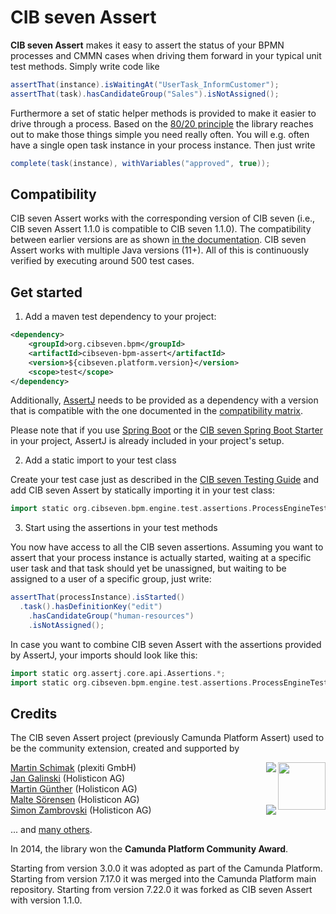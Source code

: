 # CIB seven Assert

**CIB seven Assert** makes it easy to assert the status of your BPMN processes and CMMN cases when driving them forward in your typical unit test methods. Simply write code like

```groovy
assertThat(instance).isWaitingAt("UserTask_InformCustomer");
assertThat(task).hasCandidateGroup("Sales").isNotAssigned();
```

Furthermore a set of static helper methods is provided to make it easier to drive through a process. Based on the [80/20 principle](https://en.wikipedia.org/wiki/Pareto_principle) the library reaches out to make those things simple you need really often. You will e.g. often have a single open task instance in your process instance. Then just write
 
```groovy
complete(task(instance), withVariables("approved", true));
```

## Compatibility

CIB seven Assert works with the corresponding version of CIB seven (i.e., CIB seven Assert 1.1.0 is compatible to CIB seven 1.1.0). The compatibility between earlier versions are as shown [in the documentation](https://docs.cibseven.org/manual/latest/user-guide/testing/#assertions-version-compatibility).
CIB seven Assert works with multiple Java versions (11+). All of this is continuously verified by executing around 500 test cases. 

## Get started

1. Add a maven test dependency to your project:

```xml  
<dependency>
    <groupId>org.cibseven.bpm</groupId>
    <artifactId>cibseven-bpm-assert</artifactId>
    <version>${cibseven.platform.version}</version>
    <scope>test</scope>
</dependency>
```

Additionally, [AssertJ](https://assertj.github.io/doc/) needs to be provided as a dependency with a version that is compatible with the one documented in the [compatibility matrix](https://docs.cibseven.org/manual/latest/user-guide/testing/#assertions-version-compatibility).

Please note that if you use [Spring Boot](https://spring.io/projects/spring-boot) or the [CIB seven Spring Boot Starter](https://docs.cibseven.org/manual/latest/user-guide/spring-boot-integration/) in your project, AssertJ is already included in your project's setup.

2. Add a static import to your test class

Create your test case just as described in the [CIB seven Testing Guide](https://docs.cibseven.org/manual/latest/user-guide/testing/) and add CIB seven Assert by statically importing it in your test class:

```groovy  
import static org.cibseven.bpm.engine.test.assertions.ProcessEngineTests.*;
```

3. Start using the assertions in your test methods

You now have access to all the CIB seven assertions. Assuming you want to assert that your process instance is actually started, waiting at a specific user task and that task should yet be unassigned, but waiting to be assigned to a user of a specific group, just write:

```groovy
assertThat(processInstance).isStarted()
  .task().hasDefinitionKey("edit")
    .hasCandidateGroup("human-resources")
    .isNotAssigned();
```

In case you want to combine CIB seven Assert with the assertions provided by AssertJ, your imports should look like this:
```groovy  
import static org.assertj.core.api.Assertions.*;
import static org.cibseven.bpm.engine.test.assertions.ProcessEngineTests.*;
```

## Credits

The CIB seven Assert project (previously Camunda Platform Assert) used to be the community extension, created and supported by

<img src="http://camunda.github.io/camunda-bpm-assert/resources/images/community-award.png" align="right" width="76">

[Martin Schimak](https://github.com/martinschimak) (plexiti GmbH)<a href="http://plexiti.com">
<img src="https://plexiti.com/images/plexiti-transparent.png" align="right"></img></a><br>
[Jan Galinski](https://github.com/jangalinski) (Holisticon AG)<br>
[Martin Günther](https://github.com/margue) (Holisticon AG)<br>
[Malte Sörensen](https://github.com/malteser) (Holisticon AG)<br>
<a href="http://www.holisticon.de"><img src="https://www.holisticon.de/wp-content/uploads/2020/08/logo2016_black_242.png" align="right" /></a>[Simon Zambrovski](https://github.com/zambrovski) (Holisticon AG)


... and [many others](https://github.com/camunda/camunda-bpm-assert/graphs/contributors).

In 2014, the library won the **Camunda Platform Community Award**.

Starting from version 3.0.0 it was adopted as part of the Camunda Platform.
Starting from version 7.17.0 it was merged into the Camunda Platform main repository.
Starting from version 7.22.0 it was forked as CIB seven Assert with version 1.1.0.
